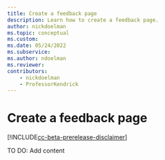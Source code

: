 ```yaml
---
title: Create a feedback page
description: Learn how to create a feedback page.
author: nickdoelman
ms.topic: conceptual
ms.custom: 
ms.date: 05/24/2022
ms.subservice:
ms.author: ndoelman
ms.reviewer:
contributors:
    - nickdoelman
    - ProfessorKendrick
---
```


# Create a feedback page

[!INCLUDE[cc-beta-prerelease-disclaimer](../includes/cc-beta-prerelease-disclaimer.md)]

TO DO: Add content




